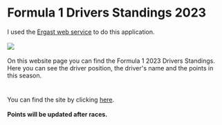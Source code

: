 # Formula 1 Drivers Standings 2023

I used the [Ergast web service](http://ergast.com/mrd/) to do this application.
<br>
<br>
![](https://user-images.githubusercontent.com/72042885/219511436-d9c0edc9-ad30-4ba0-bafb-537d1b4ee721.png#vitrinedev)
<br>
<br>
On this website page you can find the Formula 1 2023 Drivers Standings. Here you can see the driver position, the driver's name and the points in this season.

#

You can find the site by clicking <a href="https://formula1driverstandings.netlify.app">here</a>.
<br>
<br>
**Points will be updated after races.**
